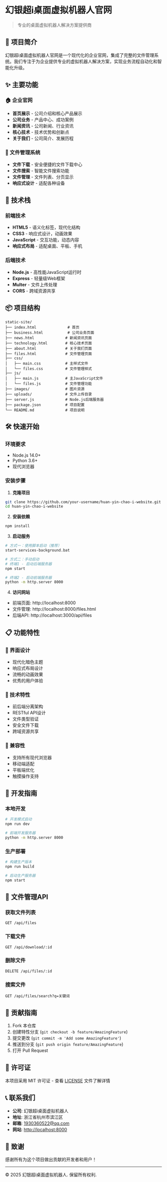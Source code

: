 # 幻银超i桌面虚拟机器人官网

> 专业的桌面虚拟机器人解决方案提供商

## 🌟 项目简介

幻银超i桌面虚拟机器人官网是一个现代化的企业官网，集成了完整的文件管理系统。我们专注于为企业提供专业的虚拟机器人解决方案，实现业务流程自动化和智能化升级。

## ✨ 主要功能

### 🏠 企业官网
- **首页展示** - 公司介绍和核心产品展示
- **公司业务** - 产品中心、成功案例
- **新闻资讯** - 公司新闻、行业资讯
- **核心技术** - 技术优势和创新点
- **关于我们** - 公司简介、发展历程

### 📁 文件管理系统
- **文件下载** - 安全便捷的文件下载中心
- **文件搜索** - 智能文件搜索功能
- **文件管理** - 文件列表、分页显示
- **响应式设计** - 适配各种设备

## 🚀 技术栈

### 前端技术
- **HTML5** - 语义化标签，现代化结构
- **CSS3** - 响应式设计，动画效果
- **JavaScript** - 交互功能，动态内容
- **响应式布局** - 适配桌面、平板、手机

### 后端技术
- **Node.js** - 高性能JavaScript运行时
- **Express** - 轻量级Web框架
- **Multer** - 文件上传处理
- **CORS** - 跨域资源共享

## 📦 项目结构

```
static-site/
├── index.html              # 首页
├── business.html           # 公司业务页面
├── news.html              # 新闻资讯页面
├── technology.html        # 核心技术页面
├── about.html             # 关于我们页面
├── files.html             # 文件管理页面
├── css/
│   ├── main.css           # 主样式文件
│   └── files.css          # 文件管理样式
├── js/
│   ├── main.js            # 主JavaScript文件
│   └── files.js           # 文件管理功能
├── images/                # 图片资源
├── uploads/               # 文件上传目录
├── server.js              # Node.js后端服务器
├── package.json           # 项目配置
└── README.md              # 项目说明
```

## 🛠️ 快速开始

### 环境要求
- Node.js 14.0+
- Python 3.6+
- 现代浏览器

### 安装步骤

1. **克隆项目**
```bash
git clone https://github.com/your-username/huan-yin-chao-i-website.git
cd huan-yin-chao-i-website
```

2. **安装依赖**
```bash
npm install
```

3. **启动服务**
```bash
# 方式一：使用脚本启动（推荐）
start-services-background.bat

# 方式二：手动启动
# 终端1 - 启动后端服务器
npm start

# 终端2 - 启动前端服务器
python -m http.server 8000
```

4. **访问网站**
- 前端页面: http://localhost:8000
- 文件管理: http://localhost:8000/files.html
- 后端API: http://localhost:3000/api/files

## 📋 功能特性

### 🎨 界面设计
- 现代化暗色主题
- 响应式布局设计
- 流畅的动画效果
- 优秀的用户体验

### 🔧 技术特性
- 前后端分离架构
- RESTful API设计
- 文件类型验证
- 安全文件下载
- 跨域资源共享

### 📱 兼容性
- 支持所有现代浏览器
- 移动端适配
- 平板端优化
- 触摸操作支持

## 🔧 开发指南

### 本地开发
```bash
# 开发模式启动
npm run dev

# 前端开发服务器
python -m http.server 8000
```

### 生产部署
```bash
# 构建生产版本
npm run build

# 启动生产服务器
npm start
```

## 📁 文件管理API

### 获取文件列表
```http
GET /api/files
```

### 下载文件
```http
GET /api/download/:id
```

### 删除文件
```http
DELETE /api/files/:id
```

### 搜索文件
```http
GET /api/files/search?q=关键词
```

## 🤝 贡献指南

1. Fork 本仓库
2. 创建特性分支 (`git checkout -b feature/AmazingFeature`)
3. 提交更改 (`git commit -m 'Add some AmazingFeature'`)
4. 推送到分支 (`git push origin feature/AmazingFeature`)
5. 打开 Pull Request

## 📄 许可证

本项目采用 MIT 许可证 - 查看 [LICENSE](LICENSE) 文件了解详情

## 📞 联系我们

- **公司**: 幻银超i桌面虚拟机器人
- **地址**: 浙江省杭州市滨江区
- **邮箱**: 1930360522@qq.com
- **网站**: [http://localhost:8000](http://localhost:8000)

## 🙏 致谢

感谢所有为这个项目做出贡献的开发者和用户！

---

© 2025 幻银超i桌面虚拟机器人. 保留所有权利.
